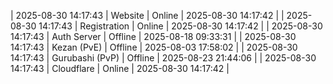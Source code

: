 | 2025-08-30 14:17:43 | Website | Online | 2025-08-30 14:17:42 |
| 2025-08-30 14:17:43 | Registration | Online | 2025-08-30 14:17:42 |
| 2025-08-30 14:17:43 | Auth Server | Offline | 2025-08-18 09:33:31 |
| 2025-08-30 14:17:43 | Kezan (PvE) | Offline | 2025-08-03 17:58:02 |
| 2025-08-30 14:17:43 | Gurubashi (PvP) | Offline | 2025-08-23 21:44:06 |
| 2025-08-30 14:17:43 | Cloudflare | Online | 2025-08-30 14:17:42 |
